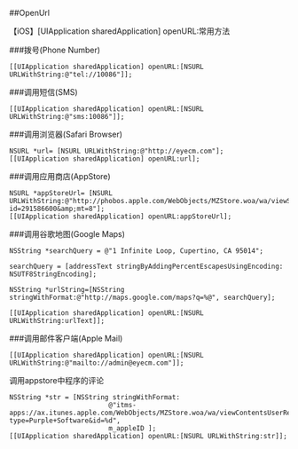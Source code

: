 ##OpenUrl

【iOS】[UIApplication sharedApplication] openURL:常用方法


###拨号(Phone Number)
```
[[UIApplication sharedApplication] openURL:[NSURL URLWithString:@"tel://10086"]];
```

###调用短信(SMS)
```
[[UIApplication sharedApplication] openURL:[NSURL URLWithString:@"sms:10086"]];
```

###调用浏览器(Safari Browser)
```
NSURL *url= [NSURL URLWithString:@"http://eyecm.com"];
[[UIApplication sharedApplication] openURL:url];
```

###调用应用商店(AppStore)
```
NSURL *appStoreUrl= [NSURL URLWithString:@"http://phobos.apple.com/WebObjects/MZStore.woa/wa/viewSoftware?id=291586600&amp;mt=8"];
[[UIApplication sharedApplication] openURL:appStoreUrl];
```

###调用谷歌地图(Google Maps)
```
NSString *searchQuery = @"1 Infinite Loop, Cupertino, CA 95014";  

searchQuery = [addressText stringByAddingPercentEscapesUsingEncoding: NSUTF8StringEncoding];  

NSString *urlString=[NSString stringWithFormat:@"http://maps.google.com/maps?q=%@", searchQuery];  

[[UIApplication sharedApplication] openURL:[NSURL URLWithString:urlText]];
```

###调用邮件客户端(Apple Mail)
```
[[UIApplication sharedApplication] openURL:[NSURL URLWithString:@"mailto://admin@eyecm.com"]];
```

调用appstore中程序的评论
```
NSString *str = [NSString stringWithFormat:
                         @"itms-apps://ax.itunes.apple.com/WebObjects/MZStore.woa/wa/viewContentsUserReviews?type=Purple+Software&id=%d",
                         m_appleID ];  
[[UIApplication sharedApplication] openURL:[NSURL URLWithString:str]];
```